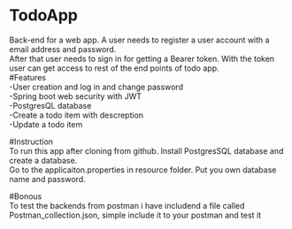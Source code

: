 # TodoApp<br>
Back-end for a web app. A user needs to register a  user account with a email address and password.<br> 
After that user needs to sign in for getting a Bearer token. With the token user can get access to rest of the end points of todo app. <br>
#Features<br>
-User creation and log in and change password<br>
-Spring boot web security with JWT <br>
-PostgresQL database<br>
-Create a todo item with descreption <br>
-Update a todo item<br>

#Instruction <br>
To run this app after cloning from github. Install PostgresSQL database and create a database. <br>
Go to the applicaiton.properties in resource folder. Put you own database name and password.<br>

#Bonous<br>
To test the backends from postman i have includend a file called Postman_collection.json, simple include it to your postman and test it

